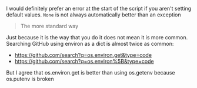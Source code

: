 I would definitely prefer an error at the start of the script if you aren't setting default values. `None` is not always automatically better than an exception

> The more standard way

Just because it is the way that you do it does not mean it is more common. Searching GitHub using environ as a dict is almost twice as common:

- https://github.com/search?q=os.environ.get&type=code
- https://github.com/search?q=os.environ%5B&type=code

But I agree that os.environ.get is better than using os.getenv because os.putenv is broken

